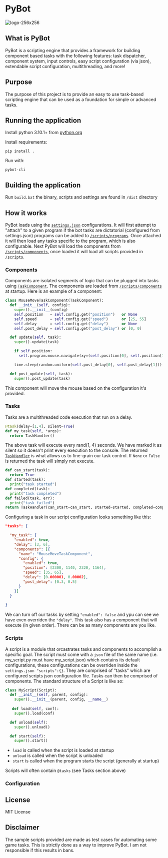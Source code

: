 # PyBot
![logo-256x256](https://user-images.githubusercontent.com/1935706/193485319-93126efe-12ee-4d34-a50f-6aef929bc514.png)

## What is PyBot
PyBot is a scripting engine that provides a framework for building component based tasks with the following features: task dispatcher, component system, input controls, easy script configuration (via json), extendable script configuration, multithreading, and more!

## Purpose
The purpose of this project is to provide an easy to use task-based scripting engine that can be used as a foundation for simple or advanced tasks.

## Running the application
Install python 3.10.1+ from [python.org](https://www.python.org/)

Install requirements:
```
pip install .
```
Run with:
```
pybot-cli
```

## Building the application
Run `build.bat` the binary, scripts and settings are found in `/dist` directory

## How it works
PyBot loads using the [`settings.json`](https://github.com/BenDol/pybot/blob/master/settings.json) configurations. It will first attempt to "attach" to a given program if the bot tasks are dictatorial (configured from settings.json) programs can be added to [`/scripts/programs`](https://github.com/BenDol/pybot/tree/master/scripts/programs). Once attached it will then load any tasks specific to the program, which is also configurable. Next PyBot will load the components from [`/scripts/components`](https://github.com/BenDol/pybot/tree/master/scripts/components), once loaded it will load all scripts provided in [`/scripts`](https://github.com/BenDol/pybot/tree/master/scripts).

### Components
Components are isolated segments of logic that can be plugged into tasks using [`TaskComponent`](https://github.com/BenDol/pybot/blob/master/pybot/core/component.py#L22). The components are loaded from [`/scripts/components`](https://github.com/BenDol/pybot/tree/master/scripts/components) at startup. Here is an example of a component:
```python
class MouseMoveTaskComponent(TaskComponent):
  def __init__(self, config):
    super().__init__(config)
    self.position   = self.config.get("position")   or None
    self.speed      = self.config.get("speed")      or [25, 55]
    self.delay      = self.config.get("delay")      or None
    self.post_delay = self.config.get("post_delay") or [0, 0]

  def update(self, task):
    super().update(task)

    if self.position:
      self.program.mouse.navigate(xy=(self.position[0], self.position[1]), speed=self.speed, delay=self.delay)

    time.sleep(random.uniform(self.post_delay[0], self.post_delay[1]))

  def post_update(self, task):
    super().post_update(task)
```
This component will move the mouse based on the configuration it's provided.

### Tasks
Tasks are a multithreaded code execution that run on a delay.
```python
@task(delay=[1,4], silent=True)
def my_task(self, *args):
  return TaskHandler()
```
The above task will execute every rand(1, 4) seconds. We have marked it as silent so it doesn't print every execution to the console. The returned [`TaskHandler`](https://github.com/BenDol/pybot/blob/master/pybot/core/tasks.py#L92) is what allows us to fine-grain our task control. If `None` or `False` is returned the task will simply not execute.
```python
def can_start(task):
  return True
def started(task):
  print("task started")
def completed(task):
  print("task completed")
def failed(task, err):
  print("task failed")
return TaskHandler(can_start=can_start, started=started, completed=completed, failed=failed)
```
Configuring a task in our script configuration looks something like this:
```json
"tasks": {

  "my_task": {
    "enabled": true,
    "delay": [3, 6],
    "components": [{
      "name": "MouseMoveTaskComponent",
      "config": {
        "enabled": true,
        "position": [2300, 1140, 2320, 1164],
        "speed": [35, 65],
        "delay": [0.000001, 0.00002],
        "post_delay": [0.3, 0.5]
      }
    }]
  }
  
}
```
We can turn off our tasks by setting `"enabled": false` and ypu can see we have even overriden the `"delay"`. This task also has a component that will execute (in given order). There can be as many components are you like.

### Scripts
A script is a module that orcastrates tasks and components to accomplish a specific goal. The script must come with a `json` file of the same name (i.e. my_script.py must have my_script.json) which contains its default configurations, these configurations can be overriden inside the `settings.json "scripts":{}`. They are comprised of "tasks" which are configured scripts json configuration file. Tasks can then be comprised of components. The standard structure of a Script is like so:
```python
class MyScript(Script):
  def __init__(self, parent, config):
    super().__init__(parent, config, __name__)
    
   def load(self, conf):
    super().load(conf)

  def unload(self):
    super().unload()

  def start(self):
    super().start()
```
* `load` is called when the script is loaded at startup
* `unload` is called when the script is unloaded
* `start` is called when the program starts the script (generally at startup)

Scripts will often contain `@tasks` (see Tasks section above)

### Configuration

## License
MIT License

## Disclaimer
The sample scripts provided are made as test cases for automating some game tasks. This is strictly done as a way to improve PyBot. I am not responsible if this results in bans.
